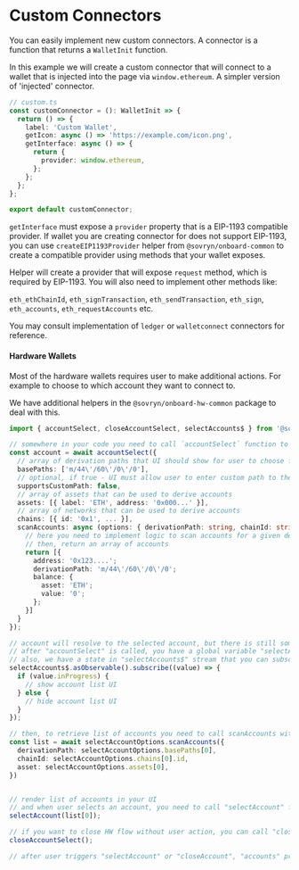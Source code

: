 # Custom Connectors

You can easily implement new custom connectors. A connector is a function that returns a `WalletInit` function.

In this example we will create a custom connector that will connect to a wallet that is injected into the page via `window.ethereum`. A simpler version of 'injected' connector.

```ts
// custom.ts
const customConnector = (): WalletInit => {
  return () => {
    label: 'Custom Wallet',
    getIcon: async () => 'https://example.com/icon.png',
    getInterface: async () => {
      return {
        provider: window.ethereum,
      };
    };
  };
};

export default customConnector;
```

`getInterface` must expose a `provider` property that is a EIP-1193 compatible provider. If wallet you are creating connector for does not support EIP-1193, you can use `createEIP1193Provider` helper from `@sovryn/onboard-common` to create a compatible provider using methods that your wallet exposes.

Helper will create a provider that will expose `request` method, which is required by EIP-1193. You will also need to implement other methods like:

`eth_ethChainId`, `eth_signTransaction`, `eth_sendTransaction`, `eth_sign`, `eth_accounts`, `eth_requestAccounts` etc.

You may consult implementation of `ledger` or `walletconnect` connectors for reference.

#### Hardware Wallets

Most of the hardware wallets requires user to make additional actions. For example to choose to which account they want to connect to.

We have additional helpers in the `@sovryn/onboard-hw-common` package to deal with this.

```ts
import { accountSelect, closeAccountSelect, selectAccounts$ } from '@sovryn/onboard-hw-common';

// somewhere in your code you need to call `accountSelect` function to inform flow about a need to show account selection UI
const account = await accountSelect({
  // array of derivation paths that UI should show for user to choose from
  basePaths: ['m/44\'/60\'/0\'/0'],
  // optional, if true - UI must allow user to enter custom path to the input
  supportsCustomPath: false,
  // array of assets that can be used to derive accounts
  assets: [{ label: 'ETH', address: '0x000...' }],
  // array of networks that can be used to derive accounts
  chains: [{ id: '0x1', ... }],
  scanAccounts: async (options: { derivationPath: string, chainId: string, asset: { label: string; address?: string }}): Promise<Account[]> => {
    // here you need to implement logic to scan accounts for a given derivation path, chain and asset
    // then, return an array of accounts
    return [{
      address: '0x123....';
      derivationPath: 'm/44\'/60\'/0\'/0';
      balance: {
        asset: 'ETH';
        value: '0';
      };
    }]
  }
});

// account will resolve to the selected account, but there is still some work to do.
// after "accountSelect" is called, you have a global variable "selectAccountOptions" that contains options that were passed to the function available for you, you can use it in your UI.
// also, we have a state in "selectAccounts$" stream that you can subscribe to. It will notify you about a need to open or close account selection UI.
selectAccounts$.asObservable().subscribe((value) => {
  if (value.inProgress) {
    // show account list UI
  } else {
    // hide account list UI
  }
});

// then, to retrieve list of accounts you need to call scanAccounts with options you want to use:
const list = await selectAccountOptions.scanAccounts({
  derivationPath: selectAccountOptions.basePaths[0],
  chainId: selectAccountOptions.chains[0].id,
  asset: selectAccountOptions.assets[0],
})


// render list of accounts in your UI
// and when user selects an account, you need to call "selectAccount" function
selectAccount(list[0]);

// if you want to close HW flow without user action, you can call "closeAccountSelect" function
closeAccountSelect();

// after user triggers "selectAccount" or "closeAccount", "accounts" promise of "accountSelect" will resolve to the selected account or empty array.
```

